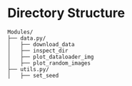 # Directory Structure
```
Modules/
├── data.py/
│   ├── download_data
│   ├── inspect_dir
│   ├── plot_dataloader_img
│   ├── plot_random_images
├── utils.py/
│   ├── set_seed
```
